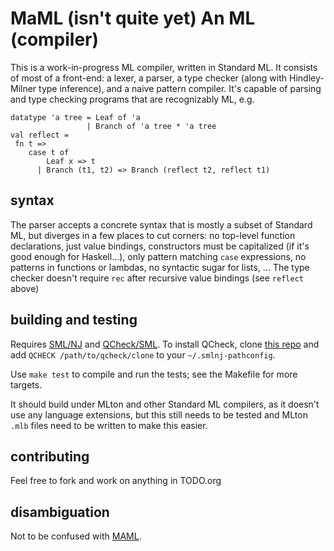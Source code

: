 # MaML (isn't quite yet) An ML (compiler)

This is a work-in-progress ML compiler, written in Standard ML. It consists of most of a front-end: a lexer, a parser, a type checker (along with Hindley-Milner type inference), and a naive pattern compiler. It's capable of parsing and type checking programs that are recognizably ML, e.g.

```
datatype 'a tree = Leaf of 'a
                 | Branch of 'a tree * 'a tree
val reflect =
 fn t =>
    case t of
        Leaf x => t
      | Branch (t1, t2) => Branch (reflect t2, reflect t1)
```

## syntax

The parser accepts a concrete syntax that is mostly a subset of Standard ML, but diverges in a few places to cut corners: no top-level function declarations, just value bindings, constructors must be capitalized (if it's good enough for Haskell...), only pattern matching `case` expressions, no patterns in functions or lambdas, no syntactic sugar for lists, ... The type checker doesn't require `rec` after recursive value bindings (see `reflect` above)

## building and testing

Requires [SML/NJ](http://smlnj.org/) and [QCheck/SML](http://contrapunctus.net/league/haques/qcheck/qcheck.html). To install QCheck, clone [this repo](https://github.com/league/qcheck) and add `QCHECK /path/to/qcheck/clone` to your `~/.smlnj-pathconfig`.

Use `make test` to compile and run the tests; see the Makefile for more targets.

It should build under MLton and other Standard ML compilers, as it doesn't use any language extensions, but this still needs to be tested and MLton `.mlb` files need to be written to make this easier.

## contributing

Feel free to fork and work on anything in TODO.org

## disambiguation

Not to be confused with [MAML](http://en.wikipedia.org/wiki/Microsoft_Assistance_Markup_Language).
